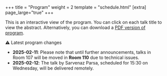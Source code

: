 +++
title = "Program"
weight = 2
template = "schedule.html"
[extra]
page_large="true"
+++

This is an interactive view of the program. You can click on each talk title to view the abstract. Alternatively, you can download a [PDF version of program](/pdf/BH7%20-%20Program.pdf).

<div class="program-change">

&#9888; Latest program changes

- **2025-02-11**: Please note that until further announcements, talks in Room 107 will be moved in **Room 110** due to technical issues.
- **2025-02-12**: The talk by Sarvenaz Parsa, scheduled for 15:30 on Wednesday, will be delivered remotely.
</div>